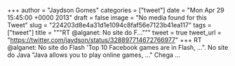 
+++
author = "Jaydson Gomes"
categories = ["tweet"]
date = "Mon Apr 29 15:45:00 +0000 2013"
draft = false
image = "No media found for this Tweet"
slug = "224203d8e4a31d1e1094c8faf56e7123b41ea117"
tags = ["tweet"]
title = """RT @alganet: No site do F..."""
tweet = true
tweet_url = "https://twitter.com/jaydson/status/328897714672766977"
+++
RT @alganet: No site do Flash 'Top 10 Facebook games are in Flash, ...". No site do Java "Java allows you to play online games, ..." Chega …
